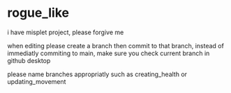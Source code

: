 # rogue_like

i have misplet project, please forgive me

when editing please create a branch then commit to that branch, instead of immediatly commiting to main, make sure you check current branch in github desktop

please name branches appropriatly such as creating_health or updating_movement
